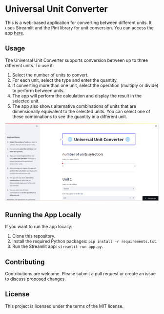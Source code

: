 # Universal Unit Converter

This is a web-based application for converting between different units. It uses Streamlit and the Pint library for unit conversion. You can access the app [here](https://unit-converter-engineering.streamlit.app/).

## Usage

The Universal Unit Converter supports conversion between up to three different units. To use it:

1. Select the number of units to convert.
2. For each unit, select the type and enter the quantity.
3. If converting more than one unit, select the operation (multiply or divide) to perform between units.
4. The app will perform the calculation and display the result in the selected unit.
5. The app also shows alternative combinations of units that are dimensionally equivalent to the selected units. You can select one of these combinations to see the quantity in a different unit.

![Screenshot of app](app_pic.png)

## Running the App Locally

If you want to run the app locally:

1. Clone this repository.
2. Install the required Python packages: `pip install -r requirements.txt`.
3. Run the Streamlit app: `streamlit run app.py`.

## Contributing

Contributions are welcome. Please submit a pull request or create an issue to discuss proposed changes.

## License

This project is licensed under the terms of the MIT license.
